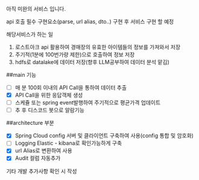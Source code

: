 아직 미완의 서비스 입니다.

api 호출 필수 구현요소(parse, url alias, dto..) 구현 후 서비스 구현 할 예정

해당서비스가 하는 일
1. 로스트아크 api 활용하여 경매장의 유효한 아이템들의 정보를 가져와서 저장
2. 주기적(1분에 100번가량 제한)으로 호출하여 정보 저장
3. hdfs로 datalake에 데이터 저장(향후 LLM공부하여 데이터 분석 맡김)



##main 기능
- [ ] 매 분 100회 이내의 API Call을 통하여 데이터 추출
- [X] API Call을 위한 응답객체 생성
- [ ] 스케쥴 또는 spring event발행하여 주기적으로 평균가격 업데이트
- [ ] 추 후 디스코드 봇으로 알람기능

##architecture 부분
- [X] Spring Cloud config 서버 및 클라이언트 구축하여 사용(config 통합 및 암호화)
- [ ] Logging Elastic - kibana로 확인가능하게 구축
- [X] url Alias로 변환하여 사용
- [X] Audit 컬럼 자동추가

기타 개발 추가사항 확인 시 작성
